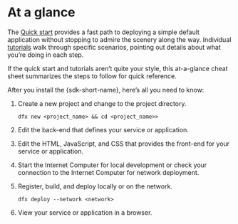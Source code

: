 # At a glance

The [Quick start](../../quickstart/quickstart-intro.xml) provides a fast path to deploying a simple default application without stopping to admire the scenery along the way. Individual [tutorials](../tutorials-intro.xml) walk through specific scenarios, pointing out details about what you’re doing in each step.

If the quick start and tutorials aren’t quite your style, this at-a-glance cheat sheet summarizes the steps to follow for quick reference.

After you install the {sdk-short-name}, here’s all you need to know:

1.  Create a new project and change to the project directory.

        dfx new <project_name> && cd <project_name>>

2.  Edit the back-end that defines your service or application.

3.  Edit the HTML, JavaScript, and CSS that provides the front-end for your service or application.

4.  Start the Internet Computer for local development or check your connection to the Internet Computer for network deployment.

5.  Register, build, and deploy locally or on the network.

        dfx deploy --network <network>

6.  View your service or application in a browser.
